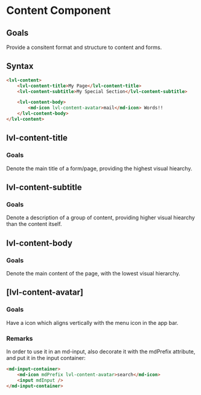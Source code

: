 ﻿# Content Component

## Goals
Provide a consitent format and structure to content and forms.



## Syntax
```html
<lvl-content>
	<lvl-content-title>My Page</lvl-content-title>
	<lvl-content-subtitle>My Special Section</lvl-content-subtitle>

	<lvl-content-body>
		<md-icon lvl-content-avatar>mail</md-icon> Words!!
	</lvl-content-body>
</lvl-content>
```



## lvl-content-title

### Goals
Denote the main title of a form/page, providing the highest visual hiearchy.



## lvl-content-subtitle

### Goals
Denote a description of a group of content, providing higher visual hiearchy than the content itself.



## lvl-content-body

### Goals
Denote the main content of the page, with the lowest visual hierarchy.



## [lvl-content-avatar]

### Goals
Have a icon which aligns vertically with the menu icon in the app bar.


### Remarks
In order to use it in an md-input, also decorate it with the mdPrefix attribute, and put it in the input container:
```html
<md-input-container>
	<md-icon mdPrefix lvl-content-avatar>search</md-icon>
	<input mdInput />
</md-input-container>
